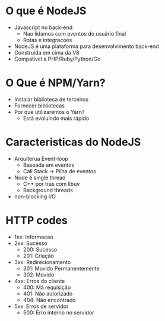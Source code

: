 # O que é NodeJS

- Javascript no back-end
  - Nao lidamos com eventos do usuário final
  - Rotas e integracoes
- NodeJS é uma plataforma para desenvolvimento back-end
- Construida em cima da V8
- Compativel a PHP/Ruby/Python/Go

# O Que é NPM/Yarn?

- Instalar biblioteca de terceiros
- Fornecer bibliotecas
- Por que utilizaremos o Yarn?
  - Está evoluindo mais rápido

# Caracteristicas do NodeJS

- Arquiterua Event-loop
  - Baseada em eventos
  - Call Stack -> Pilha de eventos
- Node é single thread
  - C++ por tras com libuv
  - Background threads
- non-blocking I/O

# HTTP codes

- 1xx: Informacao
- 2xx: Sucesso
  - 200: Sucesso
  - 201: Criação
- 3xx: Redirecionamento
  - 301: Movido Permanentemente
  - 302: Movido
- 4xx: Erros do cliente
  - 400: Má requisição
  - 401: Não autorizado
  - 404: Não encontrado
- 5xx: Erros de servidor
  - 500: Erro interno no servidor
